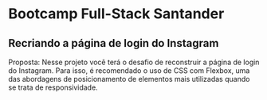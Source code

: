 # Bootcamp Full-Stack Santander

## Recriando a página de login do Instagram

Proposta: Nesse projeto você terá o desafio de reconstruir a página de login do Instagram. Para isso, é recomendado o uso de CSS com Flexbox, uma das abordagens de posicionamento de elementos mais utilizadas quando se trata de responsividade.
